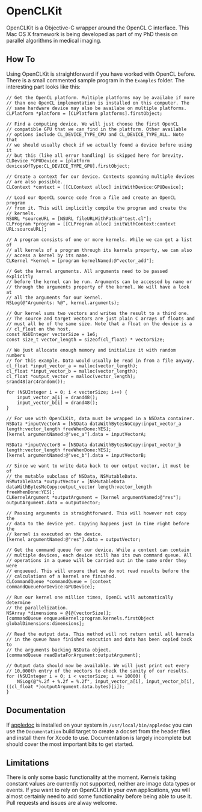 OpenCLKit
=========
OpenCLKit is a Objective-C wrapper around the OpenCL C interface. This Mac OS X framework is being developed as part of my PhD thesis on parallel algorithms in medical imaging.

How To
------
Using OpenCLKit is straightforward if you have worked with OpenCL before. There 
is a small commented sample program in the `Examples` folder. The interesting part looks like this:
```ObjC
// Get the OpenCL platform. Multiple platforms may be availabe if more
// than one OpenCL implementation is installed on this computer. The
// same hardware device may also be availabe on multiple platforms.
CLPlatform *platform = [CLPlatform platforms].firstObject;

// Find a computing device. We will just choose the first OpenCL
// compatible GPU that we can find in the platform. Other available
// options include CL_DEVICE_TYPE_CPU and CL_DEVICE_TYPE_ALL. Note that
// we should usually check if we actually found a device before using it
// but this (like all error handling) is skipped here for brevity.
CLDevice *GPUDevice = [platform devicesOfType:CL_DEVICE_TYPE_GPU].firstObject;

// Create a context for our device. Contexts spanning multiple devices
// are also possible.
CLContext *context = [[CLContext alloc] initWithDevice:GPUDevice];

// Load our OpenCL source code from a file and create an OpenCL program
// from it. This will implicitly compile the program and create the
// kernels.
NSURL *sourceURL = [NSURL fileURLWithPath:@"test.cl"];
CLProgram *program = [[CLProgram alloc] initWithContext:context URL:sourceURL];

// A program consists of one or more kernels. While we can get a list of
// all kernels of a program through its kernels property, we can also
// access a kernel by its name.
CLKernel *kernel = [program kernelNamed:@"vector_add"];

// Get the kernel arguments. All arguments need to be passed explicitly
// before the kernel can be run. Arguments can be accessed by name or
// through the arguments property of the kernel. We will have a look at
// all the arguments for our kernel.
NSLog(@"Arguments: %@", kernel.arguments);

// Our kernel sums two vectors and writes the result to a third one.
// The source and target vectors are just plain C arrays of floats and
// must all be of the same size. Note that a float on the device is a
// cl_float on the host.
const NSUInteger vectorSize = 1e6;
const size_t vector_length = sizeof(cl_float) * vectorSize;

// We just allocate enough memory and initialize it with random numbers
// for this example. Data would usually be read in from a file anyway.
cl_float *input_vector_a = malloc(vector_length);
cl_float *input_vector_b = malloc(vector_length);
cl_float *output_vector = malloc(vector_length);
srand48(arc4random());

for (NSUInteger i = 0; i < vectorSize; i++) {
	input_vector_a[i] = drand48();
	input_vector_b[i] = drand48();
}

// For use with OpenCLKit, data must be wrapped in a NSData container.
NSData *inputVectorA = [NSData dataWithBytesNoCopy:input_vector_a length:vector_length freeWhenDone:YES];
[kernel argumentNamed:@"vec_a"].data = inputVectorA;

NSData *inputVectorB = [NSData dataWithBytesNoCopy:input_vector_b length:vector_length freeWhenDone:YES];
[kernel argumentNamed:@"vec_b"].data = inputVectorB;

// Since we want to write data back to our output vector, it must be of
// the mutable subclass of NSData, NSMutableData.
NSMutableData *outputVector = [NSMutableData dataWithBytesNoCopy:output_vector length:vector_length freeWhenDone:YES];
CLKernelArgument *outputArgument = [kernel argumentNamed:@"res"];
outputArgument.data = outputVector;

// Passing arguments is straightforward. This will however not copy the
// data to the device yet. Copying happens just in time right before the
// kernel is executed on the device.
[kernel argumentNamed:@"res"].data = outputVector;

// Get the command queue for our device. While a context can contain
// multiple devices, each device still has its own command queue. All
// operations in a queue will be carried out in the same order they were
// enqueued. This will ensure that we do not read results before the
// calculations of a kernel are finished.
CLCommandQueue *commandQueue = [context commandQueueForDevice:GPUDevice];

// Run our kernel one million times, OpenCL will automatically determine
// the parallelization.
NSArray *dimensions = @[@(vectorSize)];
[commandQueue enqueueKernel:program.kernels.firstObject globalDimensions:dimensions];

// Read the output data. This method will not return until all kernels
// in the queue have finished execution and data has been copied back to
// the arguments backing NSData object.
[commandQueue readDataForArgument:outputArgument];

// Output data should now be available. We will just print out every
// 10,000th entry of the vectors to check the sanity of our results.
for (NSUInteger i = 0; i < vectorSize; i += 10000) {
	NSLog(@"%.2f + %.2f = %.2f", input_vector_a[i], input_vector_b[i], ((cl_float *)outputArgument.data.bytes)[i]);
}
```

Documentation
-------------
If [appledoc](https://github.com/tomaz/appledoc) is installed on your system in `/usr/local/bin/appledoc` you can use the `Documentation` build target to create a docset from the header files and install them for Xcode to use. Documentation is largely incomplete but should cover the most important bits to get started.

Limitations
-----------
There is only some basic functionality at the moment. Kernels taking constant values are currently not supported, neither are image data types or events. If you want to rely on OpenCLKit in your own applications, you will almost certainly need to add some functionality before being able to use it. Pull requests and issues are alway welcome.
